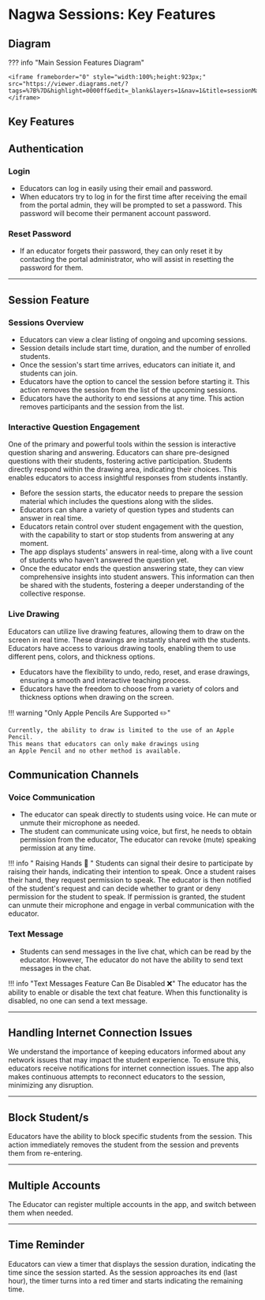 # Nagwa Sessions: Key Features

## Diagram

??? info "Main Session Features Diagram"

    <iframe frameborder="0" style="width:100%;height:923px;" src="https://viewer.diagrams.net/?tags=%7B%7D&highlight=0000ff&edit=_blank&layers=1&nav=1&title=sessionMainFeatureForEducator.drawio#Uhttps%3A%2F%2Fdrive.google.com%2Fuc%3Fid%3D1_EawjUsl7B4dijPtCAu3f2BOhqq16OBY%26export%3Ddownload"></iframe>

## Key Features

## Authentication

### Login

- Educators can log in easily using their email and password.
- When educators try to log in for the first time after receiving the email from the portal admin, they will be prompted to set a password. This password will become their permanent account password.

### Reset Password

- If an educator forgets their password, they can only reset it by contacting the portal administrator, who will assist in resetting the password for them.

----------------------------------

## Session Feature

### Sessions Overview

- Educators can view a clear listing of ongoing and upcoming sessions.
- Session details include start time, duration, and the number of enrolled students.
- Once the session's start time arrives, educators can initiate it, and students can join.
- Educators have the option to cancel the session before starting it. This action removes the session from the list of the upcoming sessions.
- Educators have the authority to end sessions at any time. This action removes participants and the session from the list.

### Interactive Question Engagement

One of the primary and powerful tools within the session is interactive question sharing and answering. Educators can share pre-designed questions with their students, fostering active participation. Students directly respond within the drawing area, indicating their choices. This enables educators to access insightful responses from students instantly.

- Before the session starts, the educator needs to prepare the session material which includes the questions along with the slides.
- Educators can share a variety of question types and students can answer in real time.
- Educators retain control over student engagement with the question, with the capability to start or stop students from answering at any moment.
- The app displays students' answers in real-time, along with a live count of students who haven't answered the question yet.
- Once the educator ends the question answering state, they can view comprehensive insights into student answers. This information can then be shared with the students, fostering a deeper understanding of the collective response.

### Live Drawing

Educators can utilize live drawing features, allowing them to draw on the screen in real time. These drawings are instantly shared with the students. Educators have access to various drawing tools, enabling them to use different pens, colors, and thickness options.

- Educators have the flexibility to undo, redo, reset, and erase drawings, ensuring a smooth and interactive teaching process.
- Educators have the freedom to choose from a variety of colors and thickness options when drawing on the screen.

  
!!! warning "Only Apple Pencils Are Supported ✏️"

    Currently, the ability to draw is limited to the use of an Apple Pencil.
    This means that educators can only make drawings using
    an Apple Pencil and no other method is available.


## Communication Channels

### Voice Communication

- The educator can speak directly to students using voice. He can mute or unmute their microphone as needed.
- The student can communicate using voice, but first, he needs to obtain permission from the educator, The educator can revoke (mute) speaking permission at any time.

!!! info " Raising Hands  🙋 "
     Students can signal their desire to participate by raising their hands, indicating their intention to speak. Once a student raises their hand, they request permission to speak. The educator is then notified of the student's request and can decide whether to grant or deny permission for the student to speak. If permission is granted, the student can unmute their microphone and engage in verbal communication with the educator.
### Text Message

- Students can send messages in the live chat, which can be read by the educator. However, The educator do not have the ability to send text messages in the chat.

!!! info "Text Messages Feature Can Be Disabled ❌"
    The educator has the ability to enable or disable the text chat feature. When this functionality is disabled, no one can send a text message.

----------------------------------

## Handling Internet Connection Issues

We understand the importance of keeping educators informed about any network issues that may impact the student experience. To ensure this, educators receive notifications for internet connection issues. The app also makes continuous attempts to reconnect educators to the session, minimizing any disruption.

----------------------------------

## Block Student/s 

Educators have the ability to block specific students from the session. This action immediately removes the student from the session and prevents them from re-entering.

----------------------------------

## Multiple Accounts

The Educator can register multiple accounts in the app, and switch between them when needed.

----------------------------------
## Time Reminder

Educators can view a timer that displays the session duration, indicating the time since the session started. As the session approaches its end (last hour), the timer turns into a red timer and starts indicating the remaining time.
